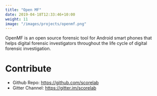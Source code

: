 ```yaml
---
title: "Open MF"
date: 2019-04-18T12:33:46+10:00
weight: 11
image: "/images/projects/openmf.png"
---
```

OpenMF is an open source forensic tool for Android smart phones that helps digital forensic investigators throughout the life cycle of digital forensic investigation.

# Contribute
- Github Repo: <https://github.com/scorelab>
- Gitter Channel: <https://gitter.im/scorelab>